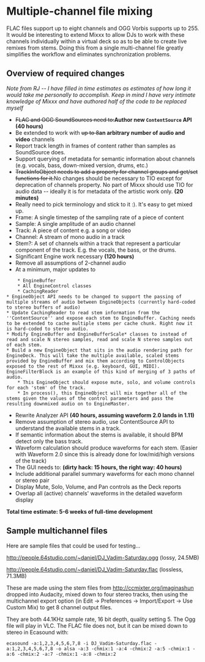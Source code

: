 # Multiple-channel file mixing

FLAC files support up to eight channels and OGG Vorbis supports up to
255. It would be interesting to extend Mixxx to allow DJs to work with
these channels individually within a virtual deck so as to be able to
create live remixes from stems. Doing this from a single multi-channel
file greatly simplifies the workflow and eliminates synchronization
problems.

## Overview of required changes

*Note from RJ -- I have filled in time estimates as estimates of how
long it would take me personally to accomplish. Keep in mind I have very
intimate knowledge of Mixxx and have authored half of the code to be
replaced myself*

  - ~~FLAC and OGG SoundSources need to:~~**Author new `ContentSource`
    API** **(40 hours)**
  - Be extended to work with ~~up to 8~~**an arbitrary number of audio
    and video** channels
  - Report track length in frames of content rather than samples as
    SoundSource does.
  - Support querying of metadata for semantic information about channels
    (e.g. vocals, bass, down-mixed version, drums, etc.)
  - ~~TrackInfoObject needs to add a property for channel groups and
    get/set functions for it.~~No changes should be necessary to TIO
    except for deprecation of channels property. No part of Mixxx should
    use TIO for audio data -- ideally it is for metadata of the artistic
    work only. **(20 minutes)**
  - Really need to pick terminology and stick to it :). It's easy to get
    mixed up. 
  - Frame: A single timestep of the sampling rate of a piece of content
  - Sample: A single amplitude of an audio channel 
  - Track: A piece of content e.g. a song or video
  - Channel: A stream of mono audio in a track 
  - Stem?: A set of channels within a track that represent a particular
    component of the track. E.g. the vocals, the bass, or the drums.
  - Significant Engine work necessary **(120 hours)**
  - Remove all assumptions of 2-channel audio 
  - At a minimum, major updates to

<!-- end list -->

``` 
    * EngineBuffer
    * All EngineControl classes
    * CachingReader
* EngineObject API needs to be changed to support the passing of multiple streams of audio between EngineObjects (currently hard-coded to stereo buffers of audio) 
* Update CachingReader to read stem information from the ''ContentSource'' and expose each stem to EngineBuffer. Caching needs to be extended to cache multiple stems per cache chunk. Right now it is hard-coded to stereo audio. 
* Modify EngineBuffer and EngineBufferScale* classes to instead of read and scale N stereo samples, read and scale N stereo samples out of each stem.
* Build a new EngineObject that sits in the audio rendering path for EngineDeck. This will take the multiple available, scaled stems provided by EngineBuffer and mix them according to ControlObjects exposed to the rest of Mixxx (e.g. keyboard, GUI, MIDI). EngineFilterBlock is an example of this kind of merging of 3 paths of audio. 
    * This EngineObject should expose mute, solo, and volume controls for each 'stem' of the track.
    * In process(), this EngineObject will mix together all of the stems given the values of the control parameters and pass the resulting downmixed audio on to EngineMaster.
```

  - Rewrite Analyzer API **(40 hours, assuming waveform 2.0 lands in
    1.11)**
  - Remove assumption of stereo audio, use ContentSource API to
    understand the available stems in a track.
  - If semantic information about the stems is available, it should BPM
    detect only the bass track.
  - Waveform calculation should produce waveforms for each stem. (Easier
    with Waveform 2.0 since this is already done for low/mid/high
    versions of the track)
  - The GUI needs to: **(dirty hack: 15 hours, the right way: 40
    hours)**
  - Include additional parallel summary waveforms for each mono channel
    or stereo pair
  - Display Mute, Solo, Volume, and Pan controls as the Deck reports
  - Overlap all (active) channels' waveforms in the detailed waveform
    display

**Total time estimate: 5-6 weeks of full-time development**

## Sample multichannel files

Here are sample files that could be used for testing...

<http://people.64studio.com/~daniel/DJ_Vadim-Saturday.ogg> (lossy,
24.5MB)

<http://people.64studio.com/~daniel/DJ_Vadim-Saturday.flac> (lossless,
71.3MB)

These are made using the stem files from
<http://ccmixter.org/imaginashun> dropped into Audacity, mixed down to
four stereo tracks, then using the multichannel export option (in Edit
-\> Preferences -\> Import/Export -\> Use Custom Mix) to get 8 channel
output files.

They are both 44.1KHz sample rate, 16 bit depth, quality setting 5. The
Ogg file will play in VLC. The FLAC file does not, but it can be mixed
down to stereo in Ecasound with:

`ecasound -a:1,2,3,4,5,6,7,8 -i DJ_Vadim-Saturday.flac
-a:1,2,3,4,5,6,7,8 -o alsa -a:3 -chmix:1 -a:4 -chmix:2 -a:5 -chmix:1
-a:6 -chmix:2 -a:7 -chmix:1 -a:8 -chmix:2`
